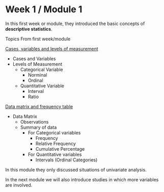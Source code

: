 # Week 1 / Module 1
In this first week or module, they introduced the basic concepts of **descriptive statistics**.

Topics From first week/module

[Cases, variables and levels of measurement](https://github.com/habibanalytics/Basic-Statistics/blob/master/Week%201/Cases,%20variables%20and%20levels%20of%20measurement.md)
* Cases and Variables
* Levels of Measurement
  * Categorical Variable
    * Norminal
    * Ordinal
  * Quantitative Variable
    * Interval
    * Ratio

[Data matrix and frequency table](https://github.com/habibanalytics/Basic-Statistics/blob/master/Week%201/Data%20matrix%20and%20frequency%20table.md)
* Data Matrix
  * Observations
  * Summary of data
    * For Categorical variables
      * Frequency
      * Relative Frequency
      * Cumulative Percentage
    * For Quantitative variables
      * Intervals (Ordinal Categories)

    



In this module they only discussed situations of univariate analysis.

In the next module we will also introduce studies in which more variables are involved.

